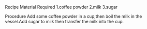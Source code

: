 Recipe
Material Required
1.coffee powder
2.milk
3.sugar

Procedure
Add some coffee powder in a cup,then boil the milk in the vessel.Add sugar to milk then transfer the milk into the cup.
